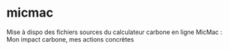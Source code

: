 # micmac
Mise à dispo des fichiers sources du calculateur carbone en ligne MicMac : Mon impact carbone, mes actions concrètes
